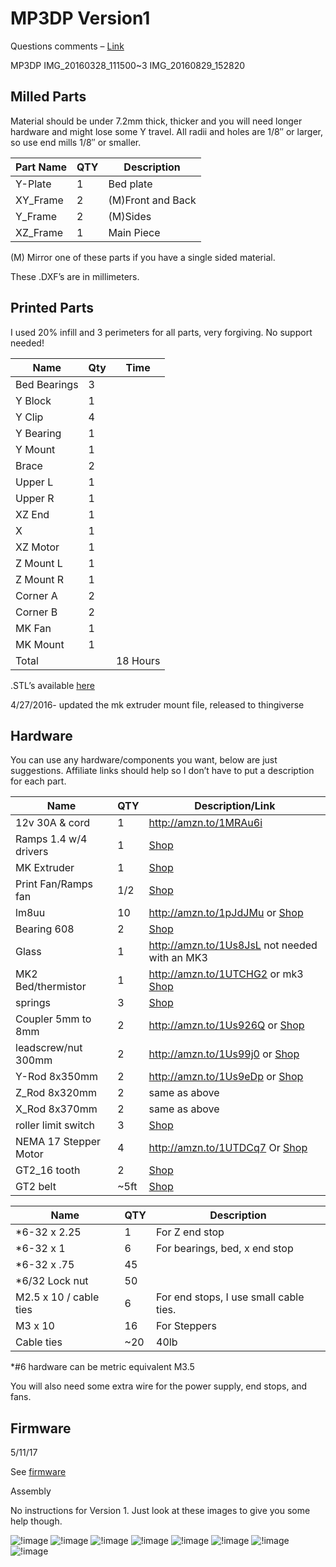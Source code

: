# MP3DP Version1

Questions comments – [Link](https://forum.v1e.com/t/milled-printed-prusa-style-printer/4059)

MP3DP   IMG_20160328_111500~3   IMG_20160829_152820

## Milled Parts

Material should be under 7.2mm thick, thicker and you will need longer hardware and might lose some
Y travel. All radii and holes are 1/8″ or larger, so use end mills 1/8″ or smaller.

|Part Name   |QTY |Description|
|------------|----|-----------|
|Y-Plate     |1   |Bed plate|
|XY_Frame    |2   |(M)Front and Back|
|Y_Frame     |2   |(M)Sides|
|XZ_Frame    |1   |Main Piece|

(M) Mirror one of these parts if you have a single sided material.

These .DXF’s are in millimeters.

## Printed Parts

I used 20% infill and 3 perimeters for all parts, very forgiving. No support needed!

|Name        |Qty |Time|
|------------|----|----|
|Bed Bearings|3   |    |
|Y Block     |1   |    |
|Y Clip      |4   |    |
|Y Bearing   |1   |    |
|Y Mount     |1   |    |
|Brace       |2   |    |
|Upper L     |1   |    |
|Upper R     |1   |    |
|XZ End      |1   |    |
|X           |1   |    |
|XZ Motor    |1   |    |
|Z Mount L   |1   |    |
|Z Mount R   |1   |    |
|Corner A    |2   |    |
|Corner B    |2   |    |
|MK Fan      |1   |    |
|MK Mount    |1   |    |
|Total       |    |18 Hours|

.STL’s available [here](http://www.thingiverse.com/thing:1524754)

4/27/2016- updated the mk extruder mount file, released to thingiverse

## Hardware

You can use any hardware/components you want, below are just suggestions. Affiliate links should
help so I don’t have to put a description for each part.

|Name                    |QTY |Description/Link|
|------------------------|----|-----|
|12v 30A & cord          |1   |http://amzn.to/1MRAu6i|
|Ramps 1.4 w/4 drivers   |1   |[Shop][shop]|
|MK Extruder             |1   |[Shop][shop]|
|Print Fan/Ramps fan     |1/2 |[Shop][shop]|
|lm8uu                   |10  |http://amzn.to/1pJdJMu or [Shop][shop]|
|Bearing 608             |2   |[Shop][shop]|
|Glass                   |1   |http://amzn.to/1Us8JsL not needed with an MK3|
|MK2 Bed/thermistor      |1   |http://amzn.to/1UTCHG2 or mk3 [Shop][shop]|
|springs                 |3   |[Shop][shop]|
|Coupler 5mm to 8mm      |2   |http://amzn.to/1Us926Q or [Shop][shop]|
|leadscrew/nut 300mm     |2   |http://amzn.to/1Us99j0 or [Shop][shop]|
|Y-Rod 8x350mm           |2   |http://amzn.to/1Us9eDp or [Shop][shop]|
|Z_Rod 8x320mm           |2   |same as above|
|X_Rod 8x370mm           |2   |same as above|
|roller limit switch     |3   |[Shop][shop]|
|NEMA 17 Stepper Motor   |4   |http://amzn.to/1UTDCq7 Or [Shop][shop]|
|GT2_16 tooth            |2   |[Shop][shop]|
|GT2 belt                |~5ft|[Shop][shop]|

|Name                    |QTY |Description|
|------------------------|----|-----|
|*6-32 x 2.25            |1   |For Z end stop|
|*6-32 x 1               |6   |For bearings, bed, x end stop|
|*6-32 x .75             |45  | |
|*6/32  Lock nut         |50  | |
|M2.5 x 10 / cable ties  |6   |For end stops, I use small cable ties.|
|M3 x 10                 |16  |For Steppers|
|Cable ties              |~20 |40lb|

[shop]: https://www.v1e.com/collections/3dprinter-parts

*#6 hardware can be metric equivalent M3.5

You will also need some extra wire for the power supply, end stops, and fans.

## Firmware

5/11/17

See [firmware](../electronics/marlin-firmware.md)

Assembly

No instructions for Version 1. Just look at these images to give you some help though.

![!image](../img/old/2016/03/IMG_20160325_161225-1.jpg)
![!image](../img/old/2016/03/IMG_20160325_161234-1.jpg)
![!image](../img/old/2016/03/IMG_20160325_161244-1.jpg)
![!image](../img/old/2016/03/IMG_20160325_161253-1.jpg)
![!image](../img/old/2016/03/IMG_20160328_111316.jpg)
![!image](../img/old/2016/03/IMG_20160328_111338.jpg)
![!image](../img/old/2016/03/IMG_20160328_111356.jpg)
![!image](../img/old/2016/03/IMG_20160328_111403.jpg)


